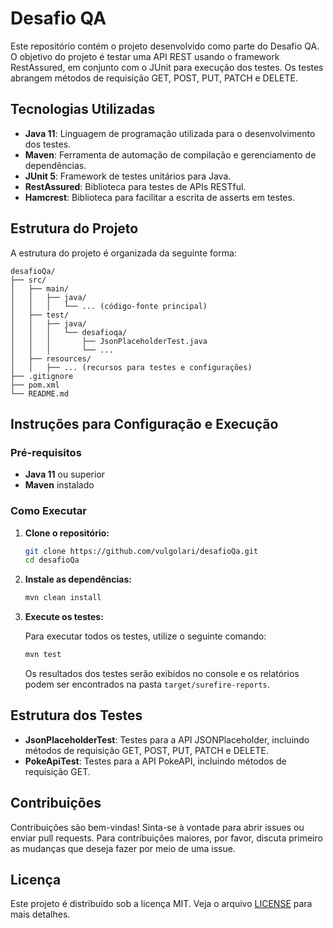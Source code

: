 # Desafio QA

Este repositório contém o projeto desenvolvido como parte do Desafio QA. O objetivo do projeto é testar uma API REST usando o framework RestAssured, em conjunto com o JUnit para execução dos testes. Os testes abrangem métodos de requisição GET, POST, PUT, PATCH e DELETE.

## Tecnologias Utilizadas

- **Java 11**: Linguagem de programação utilizada para o desenvolvimento dos testes.
- **Maven**: Ferramenta de automação de compilação e gerenciamento de dependências.
- **JUnit 5**: Framework de testes unitários para Java.
- **RestAssured**: Biblioteca para testes de APIs RESTful.
- **Hamcrest**: Biblioteca para facilitar a escrita de asserts em testes.

## Estrutura do Projeto

A estrutura do projeto é organizada da seguinte forma:

```
desafioQa/
├── src/
│   ├── main/
│   │   ├── java/
│   │   │   └── ... (código-fonte principal)
│   ├── test/
│   │   ├── java/
│   │   │   └── desafioqa/
│   │   │       ├── JsonPlaceholderTest.java
│   │   │       └── ...
│   ├── resources/
│   │   ├── ... (recursos para testes e configurações)
├── .gitignore
├── pom.xml
└── README.md
```

## Instruções para Configuração e Execução

### Pré-requisitos

- **Java 11** ou superior
- **Maven** instalado

### Como Executar

1. **Clone o repositório:**

   ```bash
   git clone https://github.com/vulgolari/desafioQa.git
   cd desafioQa
   ```

2. **Instale as dependências:**

   ```bash
   mvn clean install
   ```

3. **Execute os testes:**

   Para executar todos os testes, utilize o seguinte comando:

   ```bash
   mvn test
   ```

   Os resultados dos testes serão exibidos no console e os relatórios podem ser encontrados na pasta `target/surefire-reports`.

## Estrutura dos Testes

- **JsonPlaceholderTest**: Testes para a API JSONPlaceholder, incluindo métodos de requisição GET, POST, PUT, PATCH e DELETE.
- **PokeApiTest**: Testes para a API PokeAPI, incluindo métodos de requisição GET.

## Contribuições

Contribuições são bem-vindas! Sinta-se à vontade para abrir issues ou enviar pull requests. Para contribuições maiores, por favor, discuta primeiro as mudanças que deseja fazer por meio de uma issue.

## Licença

Este projeto é distribuído sob a licença MIT. Veja o arquivo [LICENSE](LICENSE) para mais detalhes.
